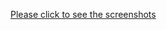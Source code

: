[Please click to see the screenshots ](https://github.com/960761/AboutCSS/blob/master/books/CSS%20mastery%20User%20Case.docx)
